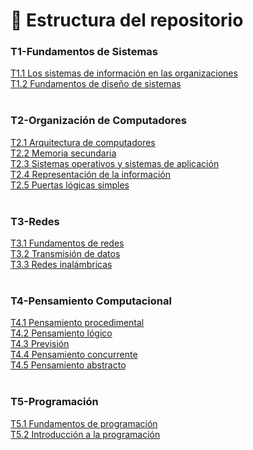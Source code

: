 # 📂 Estructura del repositorio

### T1-Fundamentos de Sistemas
[T1.1 Los sistemas de información en las organizaciones](T1-Fundamentos-de-sistemas/T1.1-Los-sistemas-de-informacion-en-las-organizaciones/)
<br>
[T1.2 Fundamentos de diseño de sistemas](T1-Fundamentos-de-sistemas/T1.2-Fundamentos-de-diseño-de-sistemas/)
<br>
<br>
### T2-Organización de Computadores
[T2.1 Arquitectura de computadores](T2-Organizacion-de-computadores/T2.1-Arquitectura-de-computadores/)
<br>
[T2.2 Memoria secundaria](T2-Organizacion-de-computadores/T2.2-Memoria-secundaria/)
<br>
[T2.3 Sistemas operativos y sistemas de aplicación](T2-Organizacion-de-computadores/T2.3-Sistemas-operativos-y-sistemas-de-aplicacion/)
<br>
[T2.4 Representación de la información](T2-Organizacion-de-computadores/T2.4-Representacion-de-la-informacion/)
<br>
[T2.5 Puertas lógicas simples](T2-Organizacion-de-computadores/T2.5-Puertas-logicas-simples/)
<br>
<br>
### T3-Redes
[T3.1 Fundamentos de redes](T3-Redes/T3.1-Fundamentos-de-redes/)
<br>
[T3.2 Transmisión de datos](T3-Redes/T3.2-Transmision-de-datos/)
<br>
[T3.3 Redes inalámbricas](T3-Redes/T3.3-Redes-inalambricas/)
<br>
<br>
### T4-Pensamiento Computacional
[T4.1 Pensamiento procedimental](T4-Pensamiento-computacional/T4.1-Pensamiento-procedimental/)
<br>
[T4.2 Pensamiento lógico](T4-Pensamiento-computacional/T4.2-Pensamiento-logico/)
<br>
[T4.3 Previsión](T4-Pensamiento-computacional/T4.3-Prevision/)
<br>
[T4.4 Pensamiento concurrente](T4-Pensamiento-computacional/T4.4-Pensamiento-concurrente/)
<br>
[T4.5 Pensamiento abstracto](T4-Pensamiento-computacional/T4.5-Pensamiento-abstracto/)
<br>
<br>
### T5-Programación
[T5.1 Fundamentos de programación](T5-Programacion/T5.1-Fundamentos-de-programacion/)
<br>
[T5.2 Introducción a la programación](T5-Programacion/T5.2-Introduccion-a-la-programacion/)
<br>
